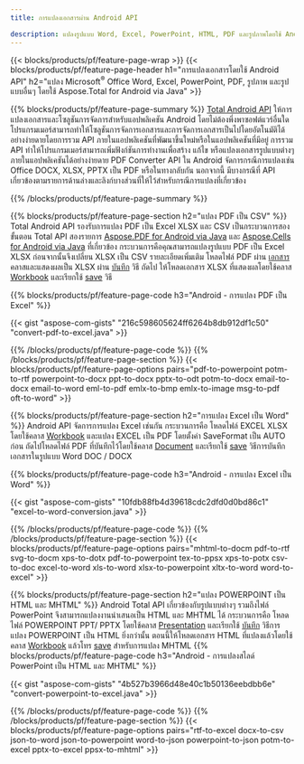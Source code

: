 ```yaml
---
title: การแปลงเอกสารผ่าน Android API 

description: แปลงรูปแบบ Word, Excel, PowerPoint, HTML, PDF และรูปภาพโดยใช้ Android conversion API Android แปลง Office docx, xlsx, pptx เป็น PDF 
---
```


{{< blocks/products/pf/feature-page-wrap >}}
{{< blocks/products/pf/feature-page-header h1="การแปลงเอกสารโดยใช้ Android API" h2="แปลง Microsoft<sup>&reg;</sup> Office Word, Excel, PowerPoint, PDF, รูปภาพ และรูปแบบอื่นๆ โดยใช้ Aspose.Total for Android via Java" >}}

{{% blocks/products/pf/feature-page-summary %}}
[Total Android API](https://products.aspose.com/total/android-java/) ให้การแปลงเอกสารและโซลูชันการจัดการสำหรับแอปพลิเคชัน Android โดยไม่ต้องพึ่งพาซอฟต์แวร์อื่นใด โปรแกรมเมอร์สามารถทำให้โซลูชันการจัดการเอกสารและการจัดการเอกสารเป็นไปโดยอัตโนมัติได้อย่างง่ายดายโดยการรวม API ภายในแอปพลิเคชันที่พัฒนาขึ้นใหม่หรือในแอปพลิเคชันที่มีอยู่ การรวม API ทำให้โปรแกรมเมอร์สามารถเพิ่มฟังก์ชันการทำงานเพื่อสร้าง แก้ไข หรือแปลงเอกสารรูปแบบต่างๆ ภายในแอปพลิเคชันได้อย่างง่ายดาย PDF Converter API ใน Android จัดการกรณีการแปลงเช่น Office DOCX, XLSX, PPTX เป็น PDF หรือในทางกลับกัน นอกจากนี้ มีบางกรณีที่ API เกี่ยวข้องตามรายการด้านล่างและลิงก์บางส่วนที่ให้ไว้สำหรับกรณีการแปลงที่เกี่ยวข้อง 

{{% /blocks/products/pf/feature-page-summary  %}}

{{% blocks/products/pf/feature-page-section  h2="แปลง PDF เป็น CSV" %}}
Total Android API รองรับการแปลง PDF เป็น Excel XLSX และ CSV เป็นกระบวนการสองขั้นตอน Total API สองรายการ [Aspose.PDF for Android via Java](https://products.aspose.com/pdf/android-java/) และ [Aspose.Cells for Android via Java](https://products.aspose.com/เซลล์/android-java/) ที่เกี่ยวข้อง กระบวนการคือคุณสามารถแปลงรูปแบบ PDF เป็น Excel XLSX ก่อนจากนั้นจึงเปลี่ยน XLSX เป็น CSV รายละเอียดเพิ่มเติม โหลดไฟล์ PDF ผ่าน [ เอกสาร ](https://reference.aspose.com/pdf/java/com.aspose.pdf/Document) คลาสและแสดงผลเป็น XLSX ผ่าน [บันทึก](https://reference.aspose.com/pdf/java/com.aspose.pdf/Document#save-java.lang.String-com.aspose.pdf.SaveOptions-) วิธี ถัดไป ให้โหลดเอกสาร XLSX ที่แสดงผลโดยใช้คลาส [Workbook](https://reference.aspose.com/cells/java/com.aspose.cells/Workbook) และเรียกใช้ [save](https://reference.aspose.com/cells/java/com.aspose.cells/workbook#save(java.lang.String,%20com.aspose.cells.SaveOptions)) วิธี

{{% blocks/products/pf/feature-page-code h3="Android - การแปลง PDF เป็น Excel" %}}

{{< gist "aspose-com-gists" "216c598605624ff6264b8db912df1c50" "convert-pdf-to-excel.java" >}}

{{% /blocks/products/pf/feature-page-code  %}}
{{% /blocks/products/pf/feature-page-section %}}
{{< blocks/products/pf/feature-page-options pairs="pdf-to-powerpoint potm-to-rtf powerpoint-to-docx ppt-to-docx pptx-to-odt potm-to-docx email-to-docx email-to-word eml-to-pdf emlx-to-bmp emlx-to-image msg-to-pdf oft-to-word" >}}


{{% blocks/products/pf/feature-page-section  h2="การแปลง Excel เป็น Word" %}}
Android API จัดการการแปลง Excel เช่นกัน กระบวนการคือ โหลดไฟล์ EXCEL XLSX โดยใช้คลาส [Workbook](https://reference.aspose.com/cells/java/com.aspose.cells/Workbook) และแปลง EXCEL เป็น PDF โดยตั้งค่า SaveFormat เป็น AUTO ก่อน ถัดไปโหลดไฟล์ PDF ที่บันทึกไว้โดยใช้คลาส [Document](https://reference.aspose.com/pdf/java/com.aspose.pdf/Document) และเรียกใช้ [save](https://reference.aspose.com/pdf/java/com.aspose.pdf/Document#save-java.lang.String-com.aspose.pdf.SaveOptions-) วิธีการบันทึกเอกสารในรูปแบบ Word DOC / DOCX

{{% blocks/products/pf/feature-page-code h3="Android - การแปลง Excel เป็น Word" %}}

{{< gist "aspose-com-gists" "10fdb88fb4d39618cdc2dfd0d0bd86c1" "excel-to-word-conversion.java" >}}

{{% /blocks/products/pf/feature-page-code  %}}
{{% /blocks/products/pf/feature-page-section %}}
{{< blocks/products/pf/feature-page-options pairs="mhtml-to-docm pdf-to-rtf svg-to-docm xps-to-dotx pdf-to-powerpoint tex-to-ppsx xps-to-potx csv-to-doc excel-to-word xls-to-word xlsx-to-powerpoint xltx-to-word word-to-excel" >}}

{{% blocks/products/pf/feature-page-section  h2="แปลง POWERPOINT เป็น HTML และ MHTML" %}}
Android Total API เกี่ยวข้องกับรูปแบบต่างๆ รวมถึงไฟล์ PowerPoint จึงสามารถแปลงงานนำเสนอเป็น HTML และ MHTML ได้ กระบวนการคือ โหลดไฟล์ POWERPOINT PPT/ PPTX โดยใช้คลาส [Presentation](https://reference.aspose.com/slides/java/com.aspose.slides/Presentation) และเรียกใช้ [บันทึก](https://reference.aspose) วิธีการแปลง POWERPOINT เป็น HTML ยิ่งกว่านั้น ตอนนี้ให้โหลดเอกสาร HTML ที่แปลงแล้วโดยใช้คลาส [Workbook](https://reference.aspose.com/cells/java/com.aspose.cells/Workbook) แล้วโทร [save](https://reference.aspose.com/cells/java/com.aspose.cells/) สำหรับการแปลง MHTML 
{{% blocks/products/pf/feature-page-code h3="Android - การแปลงสไลด์ PowerPoint เป็น HTML และ MHTML" %}}

{{< gist "aspose-com-gists" "4b527b3966d48e40c1b50136eebdbb6e" "convert-powerpoint-to-excel.java" >}}


{{% /blocks/products/pf/feature-page-code  %}}
{{% /blocks/products/pf/feature-page-section %}}
{{< blocks/products/pf/feature-page-options pairs="rtf-to-excel docx-to-csv json-to-word json-to-powerpoint word-to-json powerpoint-to-json potm-to-excel pptx-to-excel ppsx-to-mhtml" >}}